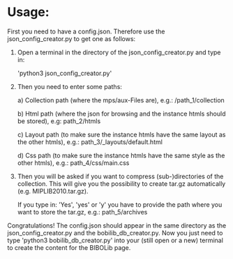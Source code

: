 # Usage: 

First you need to have a config.json. 
Therefore use the json_config_creator.py to get one as follows:

1) Open a terminal in the directory of the json_config_creator.py and type in:

	'python3 json_config_creator.py'


2) Then you need to enter some paths:

	a) Collection path (where the mps/aux-Files are), e.g.: /path_1/collection 

	b) Html path (where the json for browsing and the instance htmls should be stored), e.g: path_2/htmls

	c) Layout path (to make sure the instance htmls have the same layout as the other htmls), e.g.: path_3/_layouts/default.html

	d) Css path (to make sure the instance htmls have the same style as the other htmls), e.g.: path_4/css/main.css


3) Then you will be asked if you want to compress (sub-)directories of the collection. 
   This will give you the possibility to create tar.gz automatically (e.g. MIPLIB2010.tar.gz). 

   If you type in: 'Yes', 'yes' or 'y' you have to provide the path where you want to store the tar.gz, e.g.: path_5/archives


Congratulations! The config.json should appear in the same directory as the json_config_creator.py and the bobilib_db_creator.py.
Now you just need to type 'python3 bobilib_db_creator.py' into your (still open or a new) terminal to create the content for the BIBOLib page.